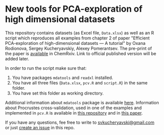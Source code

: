 # New tools for PCA-exploration of high dimensional datasets 

This repository contains datasets (as Excel file, `Data.xlsx`) as well as an R script which reproduces all examples from chapter 2 of paper "Efficient PCA-exploration of high-dimensional datasets — A tutorial" by Oxana Rodionova, Sergey Kucheryavskiy, Alexey Pomerantsev. The pre-print of the paper is [available]() in ChemRxiv. Link to official published version will be added later.

In order to run the script make sure that:

1. You have packages `mdatools` and `readxl` installed.
2. You have all three files (`Data.xlsx`, `pcv.R` and `script.R`) in the same folder.
3. You have set this folder as working directory.

Additional information about `mdatools` package is available [here](https://mdatools.com). Information about Procrustes cross-validation, used in one of the examples and implemented in `pcv.R` is available in [this repository](https://github.com/svkucheryavski/pcv) and in [this paper](https://doi.org/10.1021/acs.analchem.0c02175).

If you have any questions, fee free to write to [svkucheryavski@gmail.com](mailto:svkucheryavski@gmail.com) or just [create an issue](https://github.com/svkucheryavski/newpcatools/issues) in this repo.
